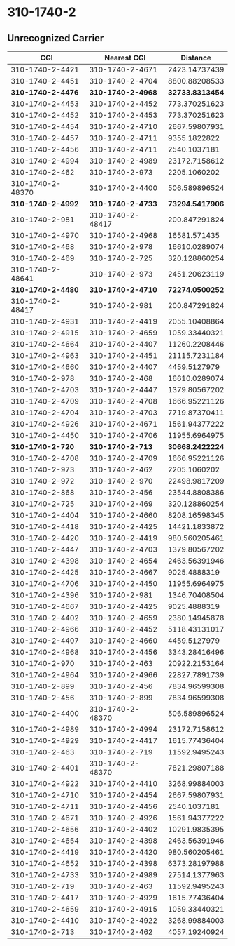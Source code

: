 # 310-1740-2
## Unrecognized Carrier


| CGI | Nearest CGI | Distance |
|-----|-------------|----------|
| 310-1740-2-4421 | 310-1740-2-4671 | 2423.14737439 |
| 310-1740-2-4451 | 310-1740-2-4704 | 8800.88208533 |
| **310-1740-2-4476** | **310-1740-2-4968** | **32733.8313454** |
| 310-1740-2-4453 | 310-1740-2-4452 | 773.370251623 |
| 310-1740-2-4452 | 310-1740-2-4453 | 773.370251623 |
| 310-1740-2-4454 | 310-1740-2-4710 | 2667.59807931 |
| 310-1740-2-4457 | 310-1740-2-4711 | 9355.1822822 |
| 310-1740-2-4456 | 310-1740-2-4711 | 2540.1037181 |
| 310-1740-2-4994 | 310-1740-2-4989 | 23172.7158612 |
| 310-1740-2-462 | 310-1740-2-973 | 2205.1060202 |
| 310-1740-2-48370 | 310-1740-2-4400 | 506.589896524 |
| **310-1740-2-4992** | **310-1740-2-4733** | **73294.5417906** |
| 310-1740-2-981 | 310-1740-2-48417 | 200.847291824 |
| 310-1740-2-4970 | 310-1740-2-4968 | 16581.571435 |
| 310-1740-2-468 | 310-1740-2-978 | 16610.0289074 |
| 310-1740-2-469 | 310-1740-2-725 | 320.128860254 |
| 310-1740-2-48641 | 310-1740-2-973 | 2451.20623119 |
| **310-1740-2-4480** | **310-1740-2-4710** | **72274.0500252** |
| 310-1740-2-48417 | 310-1740-2-981 | 200.847291824 |
| 310-1740-2-4931 | 310-1740-2-4419 | 2055.10408864 |
| 310-1740-2-4915 | 310-1740-2-4659 | 1059.33440321 |
| 310-1740-2-4664 | 310-1740-2-4407 | 11260.2208446 |
| 310-1740-2-4963 | 310-1740-2-4451 | 21115.7231184 |
| 310-1740-2-4660 | 310-1740-2-4407 | 4459.5127979 |
| 310-1740-2-978 | 310-1740-2-468 | 16610.0289074 |
| 310-1740-2-4703 | 310-1740-2-4447 | 1379.80567202 |
| 310-1740-2-4709 | 310-1740-2-4708 | 1666.95221126 |
| 310-1740-2-4704 | 310-1740-2-4703 | 7719.87370411 |
| 310-1740-2-4926 | 310-1740-2-4671 | 1561.94377222 |
| 310-1740-2-4450 | 310-1740-2-4706 | 11955.6964975 |
| **310-1740-2-720** | **310-1740-2-713** | **30668.2422224** |
| 310-1740-2-4708 | 310-1740-2-4709 | 1666.95221126 |
| 310-1740-2-973 | 310-1740-2-462 | 2205.1060202 |
| 310-1740-2-972 | 310-1740-2-970 | 22498.9817209 |
| 310-1740-2-868 | 310-1740-2-456 | 23544.8808386 |
| 310-1740-2-725 | 310-1740-2-469 | 320.128860254 |
| 310-1740-2-4404 | 310-1740-2-4660 | 8208.16598345 |
| 310-1740-2-4418 | 310-1740-2-4425 | 14421.1833872 |
| 310-1740-2-4420 | 310-1740-2-4419 | 980.560205461 |
| 310-1740-2-4447 | 310-1740-2-4703 | 1379.80567202 |
| 310-1740-2-4398 | 310-1740-2-4654 | 2463.56391946 |
| 310-1740-2-4425 | 310-1740-2-4667 | 9025.4888319 |
| 310-1740-2-4706 | 310-1740-2-4450 | 11955.6964975 |
| 310-1740-2-4396 | 310-1740-2-981 | 1346.70408504 |
| 310-1740-2-4667 | 310-1740-2-4425 | 9025.4888319 |
| 310-1740-2-4402 | 310-1740-2-4659 | 2380.14945878 |
| 310-1740-2-4966 | 310-1740-2-4452 | 5118.43131017 |
| 310-1740-2-4407 | 310-1740-2-4660 | 4459.5127979 |
| 310-1740-2-4968 | 310-1740-2-4456 | 3343.28416496 |
| 310-1740-2-970 | 310-1740-2-463 | 20922.2153164 |
| 310-1740-2-4964 | 310-1740-2-4966 | 22827.7891739 |
| 310-1740-2-899 | 310-1740-2-456 | 7834.96599308 |
| 310-1740-2-456 | 310-1740-2-899 | 7834.96599308 |
| 310-1740-2-4400 | 310-1740-2-48370 | 506.589896524 |
| 310-1740-2-4989 | 310-1740-2-4994 | 23172.7158612 |
| 310-1740-2-4929 | 310-1740-2-4417 | 1615.77436404 |
| 310-1740-2-463 | 310-1740-2-719 | 11592.9495243 |
| 310-1740-2-4401 | 310-1740-2-48370 | 7821.29807188 |
| 310-1740-2-4922 | 310-1740-2-4410 | 3268.99884003 |
| 310-1740-2-4710 | 310-1740-2-4454 | 2667.59807931 |
| 310-1740-2-4711 | 310-1740-2-4456 | 2540.1037181 |
| 310-1740-2-4671 | 310-1740-2-4926 | 1561.94377222 |
| 310-1740-2-4656 | 310-1740-2-4402 | 10291.9835395 |
| 310-1740-2-4654 | 310-1740-2-4398 | 2463.56391946 |
| 310-1740-2-4419 | 310-1740-2-4420 | 980.560205461 |
| 310-1740-2-4652 | 310-1740-2-4398 | 6373.28197988 |
| 310-1740-2-4733 | 310-1740-2-4989 | 27514.1377963 |
| 310-1740-2-719 | 310-1740-2-463 | 11592.9495243 |
| 310-1740-2-4417 | 310-1740-2-4929 | 1615.77436404 |
| 310-1740-2-4659 | 310-1740-2-4915 | 1059.33440321 |
| 310-1740-2-4410 | 310-1740-2-4922 | 3268.99884003 |
| 310-1740-2-713 | 310-1740-2-462 | 4057.19240924 |
